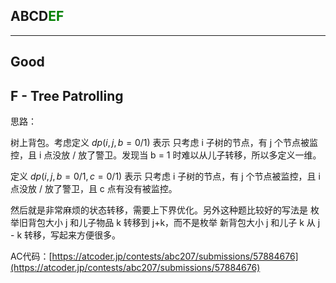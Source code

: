 ## ABCD<font color=green>EF</font>

---

## Good

## F - Tree Patrolling

思路：

树上背包。考虑定义 $dp(i, j, b=0/1)$ 表示 只考虑 i 子树的节点，有 j 个节点被监控，且 i 点没放 / 放了警卫。发现当 b = 1 时难以从儿子转移，所以多定义一维。

定义 $dp(i, j, b=0/1, c=0/1)$ 表示 只考虑 i 子树的节点，有 j 个节点被监控，且 i 点没放 / 放了警卫，且 c 点有没有被监控。

然后就是非常麻烦的状态转移，需要上下界优化。另外这种题比较好的写法是 枚举旧背包大小 j 和儿子物品 k 转移到 j+k，而不是枚举 新背包大小 j 和儿子 k 从 j - k 转移，写起来方便很多。

AC代码：[https://atcoder.jp/contests/abc207/submissions/57884676](https://atcoder.jp/contests/abc207/submissions/57884676)
